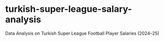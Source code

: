 # turkish-super-league-salary-analysis
Data Analysis on Turkish Super League Football Player Salaries (2024–25)
